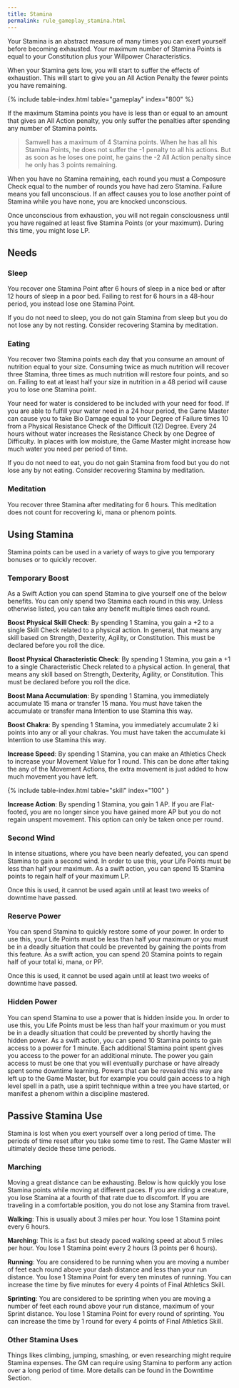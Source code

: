 ```yaml
---
title: Stamina
permalink: rule_gameplay_stamina.html
---
```


Your Stamina is an abstract measure of many times you can exert yourself before becoming exhausted. Your maximum number of Stamina Points is equal to your Constitution plus your Willpower Characteristics. 

When your Stamina gets low, you will start to suffer the effects of exhaustion. This will start to give you an All Action Penalty the fewer points you have remaining.

{% include table-index.html table="gameplay" index="800" %}

If the maximum Stamina points you have is less than or equal to an amount that gives an All Action penalty, you only suffer the penalties after spending any number of Stamina points.

> Samwell has a maximum of 4 Stamina points. When he has all his Stamina Points, he does not suffer the -1 penalty to all his actions. But as soon as he loses one point, he gains the -2 All Action penalty since he only has 3 points remaining.

When you have no Stamina remaining, each round you must a Composure Check equal to the number of rounds you have had zero Stamina. Failure means you fall unconscious. If an affect causes you to lose another point of Stamina while you have none, you are knocked unconscious. 

Once unconscious from exhaustion, you will not regain consciousness until you have regained at least five Stamina Points (or your maximum). During this time, you might lose LP.

## Needs

### Sleep
You recover one Stamina Point after 6 hours of sleep in a nice bed or after 12 hours of sleep in a poor bed. Failing to rest for 6 hours in a 48-hour period, you instead lose one Stamina Point.

If you do not need to sleep, you do not gain Stamina from sleep but you do not lose any by not resting. Consider recovering Stamina by meditation.

### Eating
You recover two Stamina points each day that you consume an amount of nutrition equal to your size. Consuming twice as much nutrition will recover three Stamina, three times as much nutrition will restore four points, and so on. Failing to eat at least half your size in nutrition in a 48 period will cause you to lose one Stamina point.

Your need for water is considered to be included with your need for food. If you are able to fulfill your water need in a 24 hour period, the Game Master can cause you to take Bio Damage equal to your Degree of Failure times 10 from a Physical Resistance Check of the Difficult (12) Degree. Every 24 hours without water increases the Resistance Check by one Degree of Difficulty. In places with low moisture, the Game Master might increase how much water you need per period of time.

If you do not need to eat, you do not gain Stamina from food but you do not lose any by not eating. Consider recovering Stamina by meditation.

### Meditation
You recover three Stamina after meditating for 6 hours. This meditation does not count for recovering ki, mana or phenom points.

## Using Stamina
Stamina points can be used in a variety of ways to give you temporary bonuses or to quickly recover.

### Temporary Boost
As a Swift Action you can spend Stamina to give yourself one of the below benefits. You can only spend two Stamina each round in this way. Unless otherwise listed, you can take any benefit multiple times each round.

**Boost Physical Skill Check**: By spending 1 Stamina, you gain a +2 to a single Skill Check related to a physical action. In general, that means any skill based on Strength, Dexterity, Agility, or Constitution. This must be declared before you roll the dice.

**Boost Physical Characteristic Check**: By spending 1 Stamina, you gain a +1 to a single Characteristic Check related to a physical action. In general, that means any skill based on Strength, Dexterity, Agility, or Constitution. This must be declared before you roll the dice.

**Boost Mana Accumulation**: By spending 1 Stamina, you immediately accumulate 15 mana or transfer 15 mana. You must have taken the accumulate or transfer mana Intention to use Stamina this way.

**Boost Chakra**: By spending 1 Stamina, you immediately accumulate 2 ki points into any or all your chakras. You must have taken the accumulate ki Intention to use Stamina this way.

**Increase Speed**: By spending 1 Stamina, you can make an Athletics Check to increase your Movement Value for 1 round. This can be done after taking the any of the Movement Actions, the extra movement is just added to how much movement you have left. 

{% include table-index.html table="skill" index="100" }

**Increase Action**: By spending 1 Stamina, you gain 1 AP. If you are Flat-footed, you are no longer since you have gained more AP but you do not regain unspent movement. This option can only be taken once per round.

### Second Wind
In intense situations, where you have been nearly defeated, you can spend Stamina to gain a second wind. In order to use this, your Life Points must be less than half your maximum. As a swift action, you can spend 15 Stamina points to regain half of your maximum LP. 

Once this is used, it cannot be used again until at least two weeks of downtime have passed.

### Reserve Power
You can spend Stamina to quickly restore some of your power. In order to use this, your Life Points must be less than half your maximum or you must be in a deadly situation that could be prevented by gaining the points from this feature. As a swift action, you can spend 20 Stamina points to regain half of your total ki, mana, or PP.

Once this is used, it cannot be used again until at least two weeks of downtime have passed.

### Hidden Power
You can spend Stamina to use a power that is hidden inside you. In order to use this, you Life Points must be less than half your maximum or you must be in a deadly situation that could be prevented by shortly having the hidden power. As a swift action, you can spend 10 Stamina points to gain access to a power for 1 minute. Each additional Stamina point spent gives you access to the power for an additional minute. The power you gain access to must be one that you will eventually purchase or have already spent some downtime learning. Powers that can be revealed this way are left up to the Game Master, but for example you could gain access to a high level spell in a path, use a spirit technique within a tree you have started, or manifest a phenom within a discipline mastered.

## Passive Stamina Use
Stamina is lost when you exert yourself over a long period of time.
The periods of time reset after you take some time to rest. The Game Master will ultimately decide these time periods.

### Marching
Moving a great distance can be exhausting. Below is how quickly you lose Stamina points while moving at different paces. If you are riding a creature, you lose Stamina at a fourth of that rate due to discomfort. If you are traveling in a comfortable position, you do not lose any Stamina from travel.

**Walking**: This is usually about 3 miles per hour. You lose 1 Stamina point every 6 hours.

**Marching**: This is a fast but steady paced walking speed at about 5 miles per hour. You lose 1 Stamina point every 2 hours (3 points per 6 hours).

**Running**: You are considered to be running when you are moving a number of feet each round above your dash distance and less than your run distance. You lose 1 Stamina Point for every ten minutes of running. You can increase the time by five minutes for every 4 points of Final Athletics Skill. 

**Sprinting**: You are considered to be sprinting when you are moving a number of feet each round above your run distance, maximum of your Sprint distance. You lose 1 Stamina Point for every round of sprinting. You can increase the time by 1 round for every 4 points of Final Athletics Skill.

### Other Stamina Uses
Things likes climbing, jumping, smashing, or even researching might require Stamina expenses. The GM can require using Stamina to perform any action over a long period of time. More details can be found in the Downtime Section.